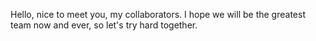Hello, nice to meet you, my collaborators. I hope we will be the greatest team now and ever, so let's try hard together. 
